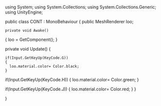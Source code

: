 using System;
using System.Collections;
using System.Collections.Generic;
using UnityEngine;

public class CONT : MonoBehaviour
{
    public MeshRenderer loo;


    private void Awake() 
   {
     loo = GetComponent<MeshRenderer>();
   }
    

   private void Update() 
   {
    
    if(Input.GetKeyUp(KeyCode.G))
    {
      loo.material.color= Color.black;
    }
  
if(Input.GetKeyUp(KeyCode.H))
    {
      loo.material.color= Color.green;
    }

if(Input.GetKeyUp(KeyCode.J))
    {
      loo.material.color= Color.red;
    }
   }
   
   
                 
 
}











